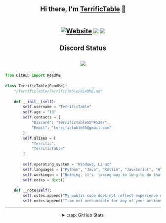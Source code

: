 <div align="center">
    <h2>Hi there, I'm <a href="https://terrifictable.github.io">TerrificTable</a> 👋<br><br>

[![Website](https://img.shields.io/website?label=terrifictable.github.io&style=for-the-badge&url=https%3A%2F%2Fterrifictable.github.io)](https://terrifictable.github.io)
[![](https://komarev.com/ghpvc/?username=TerrificTable&label=profile+views&style=flat-square)](https://github.com/TerrificTable)
[![](https://img.shields.io/github/followers/TerrificTable?label=Followers&style=social)](https://github.com/TerrificTable?tab=followers)
</div>

<div  align="center">
    <h2>Discord Status<br><br>
    <a href="https://discord.com/users/731220487035813989">
    <img height="80px" src="https://discord.c99.nl/widget/theme-2/731220487035813989.png" />
    </a><br>
</div>

```python
from GitHub import ReadMe

class TerrificTable(ReadMe):
    "/TerrificTable/TerrificTable/README.md"

    def __init__(self):
        self.username = "TerrificTable"
        self.age = "13"
        self.contacts = {
            "Discord": "TerrificTable55™#5297",
            "Email": "terrifictable55@gmail.com"
        }
        self.alises = [
            "Terrific",
            "TerrificTable"
        ]

        self.operating_system = "Windows, Linux"
        self.languages = ["Python", "Java", "Kotlin", "JavaScript", "HTML", "CSS", "SCSS", "C", "C#", "C++", "PHP", "Lua"]
        self.workingon = ["Nothing, it's  taking way to long to do that"]
        self.notes = dict()
    
    def __note(self):
        self.notes.append("My public code does not reflect experience or skill level")
        self.notes.append("I am not accountable for any of your actions")
```

---
<details align="center">
  <summary>:zap: GitHub Stats</summary>
</br>

<br><br>
<img src="https://github.com/TerrificTable/github-stats/blob/master/generated/overview.svg">
<img src="https://github.com/TerrificTable/github-stats/blob/master/generated/languages.svg">
<br>

<img align="center" alt="TerrificTable's GitHub Stats" src="https://github-readme-stats-eight-pink.vercel.app/api?username=TerrificTable&&show_icons=true&theme=tokyonight&layout=compact" />
</br>
<img align="center" src="https://github-readme-streak-stats.herokuapp.com/?user=TerrificTable&show_icons=true&theme=tokyonight&layout=compact" alt="TerrificTable" />


